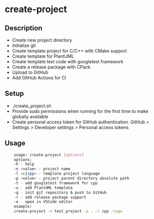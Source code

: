 # create-project

## Description

- Create new project directory
- Initialize git
- Create template project for C/C++ with CMake support
- Create template for PlantUML
- Create template test code with googletest framework
- Create a release package with CPack
- Upload to GitHub
- Add GitHub Actions for CI

## Setup

- ./create_project.sh
- Provide sudo permissions when running for the first time to make globally available
- Create personal access token for GitHub authentication. GitHub > Settings > Developer settings > Personal access tokens

## Usage

```bash
    usage: create-project [options]
    options:
    -h - help
    -n <value> - project name
    -l <c|cpp> - template project language
    -p <value> - project parent directory absolute path
    -t - add googletest framework for cpp
    -u - add PlantUML template
    -g - init git repository & push to GitHub
    -r - add release package support
    -e - open in VSCode editor
    example:
    create-project -n test_project -p . -l cpp -tuge
```